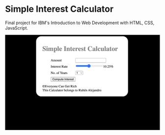 # Simple Interest Calculator

Final project for IBM's Introduction to Web Development with HTML, CSS, JavaScript.

<img src="img.png" alt="Simple Interest Calculator">